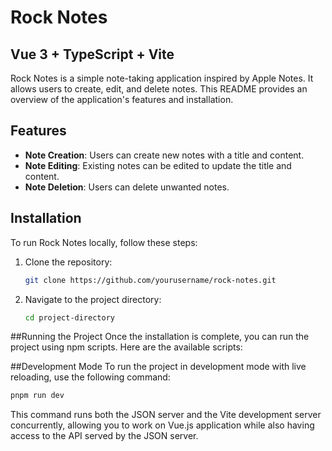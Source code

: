 # Rock Notes

## Vue 3 + TypeScript + Vite

Rock Notes is a simple note-taking application inspired by Apple Notes. It allows users to create, edit, and delete notes. This README provides an overview of the application's features and installation.

## Features

- **Note Creation**: Users can create new notes with a title and content.
- **Note Editing**: Existing notes can be edited to update the title and content.
- **Note Deletion**: Users can delete unwanted notes.

## Installation

To run Rock Notes locally, follow these steps:

1. Clone the repository:

   ```bash
   git clone https://github.com/yourusername/rock-notes.git
   ```

2. Navigate to the project directory:

   ```bash
   cd project-directory
   ```

##Running the Project
Once the installation is complete, you can run the project using npm scripts. Here are the available scripts:

##Development Mode
To run the project in development mode with live reloading, use the following command:

   ```bash
   pnpm run dev
   ```

This command runs both the JSON server and the Vite development server concurrently, allowing you to work on Vue.js application while also having access to the API served by the JSON server.
